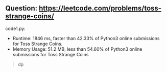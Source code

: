 ## Question: https://leetcode.com/problems/toss-strange-coins/

code1.py:
* Runtime: 1846 ms, faster than 42.33% of Python3 online submissions for Toss Strange Coins.
* Memory Usage: 51.2 MB, less than 54.60% of Python3 online submissions for Toss Strange Coins
> dp